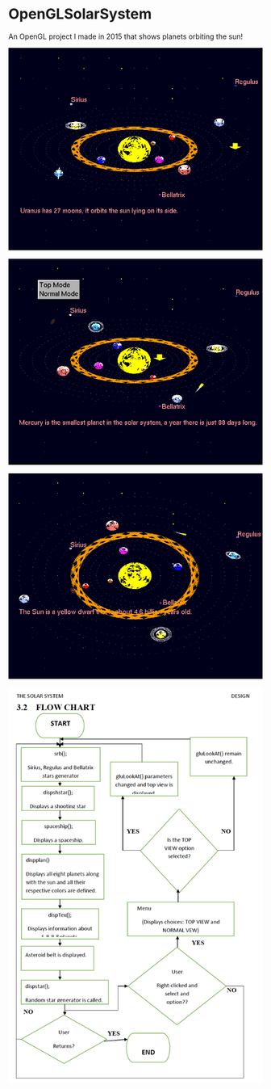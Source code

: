 # OpenGLSolarSystem
An OpenGL project I made in 2015 that shows planets orbiting the sun!

![alt text](https://github.com/shereenh/OpenGLSolarSystem/blob/master/cap1.PNG)

![alt text](https://github.com/shereenh/OpenGLSolarSystem/blob/master/cap3.PNG)

![alt text](https://github.com/shereenh/OpenGLSolarSystem/blob/master/cap4.PNG)

![alt text](https://github.com/shereenh/OpenGLSolarSystem/blob/master/Flowchart.png)
